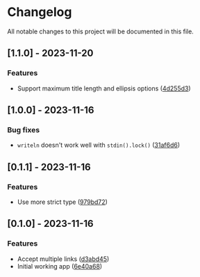 # Changelog

All notable changes to this project will be documented in this file.

## [1.1.0] - 2023-11-20

### Features

- Support maximum title length and ellipsis options ([4d255d3](https://github.com/azzamsa/tyupy/commit/4d255d38856be2e0e10e8a6d06eca307ab2be544))

## [1.0.0] - 2023-11-16

### Bug fixes

- `writeln` doesn't work well with `stdin().lock()` ([31af6d6](https://github.com/azzamsa/tyupy/commit/31af6d65e04c892db136bd99648a4fcc537c89c9))

## [0.1.1] - 2023-11-16

### Features

- Use more strict type ([979bd72](https://github.com/azzamsa/tyupy/commit/979bd7253f25ab53debbddf9fb56ce4609b59c13))

## [0.1.0] - 2023-11-16

### Features

- Accept multiple links ([d3abd45](https://github.com/azzamsa/tyupy/commit/d3abd45cad8462b27555e0a6929c5059c48bb042))
- Initial working app ([6e40a68](https://github.com/azzamsa/tyupy/commit/6e40a680ecf6f9d69b55631318c1036df9fefbd1))
